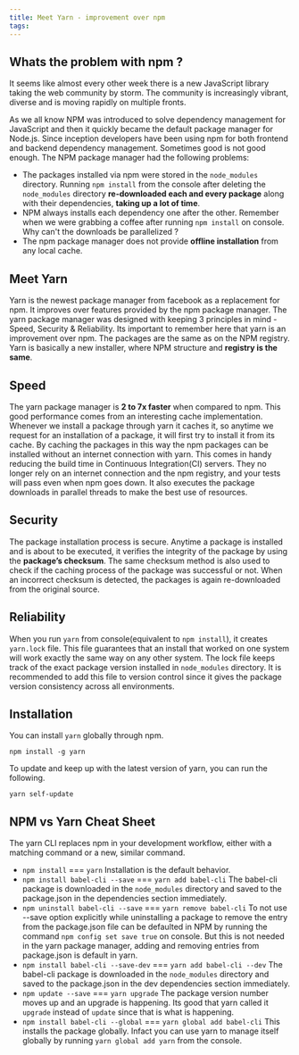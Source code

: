 ```yaml
---
title: Meet Yarn - improvement over npm
tags:
---
```

## Whats the problem with npm ?
It seems like almost every other week there is a new JavaScript library taking the web community by storm. The community is increasingly vibrant, diverse and is moving rapidly on multiple fronts.

<!-- more -->

As we all know NPM was introduced to solve dependency management for JavaScript and then it quickly became the default package manager for Node.js. Since inception developers have been using npm for both frontend and backend dependency management. Sometimes good is not good enough. The NPM package manager had the following problems:
- The packages installed via npm were stored in the `node_modules` directory. Running `npm install` from the console after deleting the `node_modules` directory **re-downloaded each and every package** along with their dependencies, **taking up a lot of time**.
- NPM always installs each dependency one after the other. Remember when we were grabbing a coffee after running `npm install` on console. Why can't the downloads be parallelized ?
- The npm package manager does not provide **offline installation** from any local cache.

## Meet Yarn
Yarn is the newest package manager from facebook as a replacement for npm. It improves over features provided by the npm package manager. The yarn package manager was designed with keeping 3 principles in mind - Speed, Security & Reliability. Its important to remember here that yarn is an improvement over npm. The packages are the same as on the NPM registry. Yarn is basically a new installer, where NPM structure and **registry is the same**.

## Speed

The yarn package manager is **2 to 7x faster** when compared to npm. This good performance comes from an interesting cache implementation. Whenever we install a package through yarn it caches it, so anytime we request for an installation of a package, it will first try to install it from its cache. By caching the packages in this way the npm packages can be installed without an internet connection with yarn. This comes in handy reducing the build time in Continuous Integration(CI) servers. They no longer rely on an internet connection and the npm registry, and your tests will pass even when npm goes down. It also executes the package downloads in parallel threads to make the best use of resources. 

## Security
The package installation process is secure. Anytime a package is installed and is about to be executed, it verifies the integrity of the package by using the **package’s checksum**. The same checksum method is also used to check if the caching process of the package was successful or not. When an incorrect checksum is detected, the packages is again re-downloaded from the original source.

## Reliability
When you run `yarn` from console(equivalent to `npm install`), it creates `yarn.lock` file. This file guarantees that an install that worked on one system will work exactly the same way on any other system. The lock file keeps track of the exact package version installed in `node_modules` directory. It is recommended to add this file to version control since it gives the package version consistency across all environments.

## Installation
You can install `yarn` globally through npm.
```
npm install -g yarn
```
To update and keep up with the latest version of yarn, you can run the following.
```
yarn self-update
```

## NPM vs Yarn Cheat Sheet
The yarn CLI replaces npm in your development workflow, either with a matching command or a new, similar command.
- `npm install` === `yarn`
Installation is the default behavior.
- `npm install babel-cli --save` === `yarn add babel-cli`
The babel-cli package is downloaded in the `node_modules` directory and saved to the package.json in the dependencies section immediately.
- `npm uninstall babel-cli --save` === `yarn remove babel-cli`
To not use --save option explicitly while uninstalling a package to remove the entry from the package.json file can be defaulted in NPM by running the command `npm config set save true` on console. But this is not needed in the yarn package manager, adding and removing entries from package.json is default in yarn.
- `npm install babel-cli --save-dev` === `yarn add babel-cli --dev`
The babel-cli package is downloaded in the `node_modules` directory and saved to the package.json in the dev dependencies section immediately.
- `npm update --save` === `yarn upgrade`
The package version number moves up and an upgrade is happening. Its good that yarn called it `upgrade` instead of `update` since that is what is happening.
- `npm install babel-cli --global` === `yarn global add babel-cli`
This installs the package globally. Infact you can use yarn to manage itself globally by running `yarn global add yarn` from the console.
